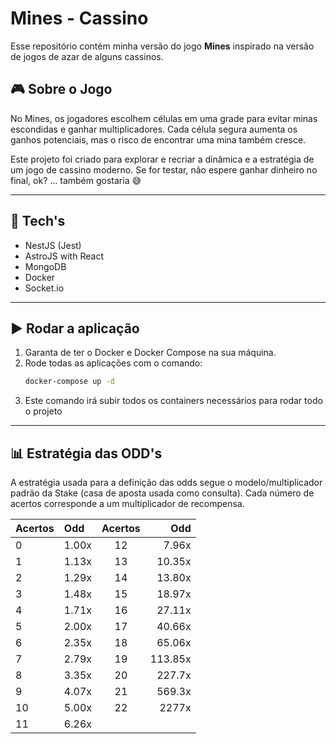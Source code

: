 # Mines - Cassino  

Esse repositório contém minha versão do jogo **Mines** inspirado na versão de jogos de azar de alguns cassinos.

## 🎮 Sobre o Jogo  
No Mines, os jogadores escolhem células em uma grade para evitar minas escondidas e ganhar multiplicadores. Cada célula segura aumenta os ganhos potenciais, mas o risco de encontrar uma mina também cresce.  

Este projeto foi criado para explorar e recriar a dinâmica e a estratégia de um jogo de cassino moderno. Se for testar, não espere ganhar dinheiro no final, ok? ... também gostaria 😅

---

## 🚀 Tech's
- NestJS (Jest)
- AstroJS with React
- MongoDB
- Docker
- Socket.io

---

## ▶️ Rodar a aplicação

1. Garanta de ter o Docker e Docker Compose na sua máquina.
2. Rode todas as aplicações com o comando:
    ```bash
    docker-compose up -d
    ```
3. Este comando irá subir todos os containers necessários para rodar todo o projeto

---

## 📊 Estratégia das ODD's 
A estratégia usada para a definição das odds segue o modelo/multiplicador padrão da Stake (casa de aposta usada como consulta). Cada número de acertos corresponde a um multiplicador de recompensa. 

| Acertos | Odd        | Acertos | Odd        |  
|:------|:------|:------:|------:|    
| 0       | 1.00x      | 12      | 7.96x      | 
| 1       | 1.13x      | 13      | 10.35x     |     
| 2       | 1.29x      | 14      | 13.80x     | 
| 3       | 1.48x      | 15      | 18.97x     | 
| 4       | 1.71x      | 16      | 27.11x     |
| 5       | 2.00x      | 17      | 40.66x     |  
| 6       | 2.35x      | 18      | 65.06x     |     
| 7       | 2.79x      | 19      | 113.85x    | 
| 8       | 3.35x      | 20      | 227.7x     |   
| 9       | 4.07x      | 21      | 569.3x     | 
| 10      | 5.00x      | 22      | 2277x      |  
| 11      | 6.26x      |
